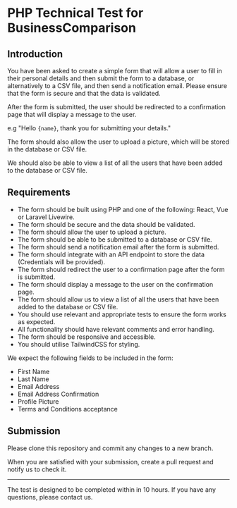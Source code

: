 # PHP Technical Test for BusinessComparison

## Introduction

You have been asked to create a simple form that will allow a user to fill in their personal details and then submit the form to a database, or alternatively to a CSV file, and then send a notification email. Please ensure that the form is secure and that the data is validated. 

After the form is submitted, the user should be redirected to a confirmation page that will display a message to the user.

e.g "Hello `{name}`, thank you for submitting your details."

The form should also allow the user to upload a picture, which will be stored in the database or CSV file.

We should also be able to view a list of all the users that have been added to the database or CSV file.

## Requirements

- The form should be built using PHP and one of the following: React, Vue or Laravel Livewire.
- The form should be secure and the data should be validated.
- The form should allow the user to upload a picture.
- The form should be able to be submitted to a database or CSV file.
- The form should send a notification email after the form is submitted.
- The form should integrate with an API endpoint to store the data (Credentials will be provided).
- The form should redirect the user to a confirmation page after the form is submitted.
- The form should display a message to the user on the confirmation page.
- The form should allow us to view a list of all the users that have been added to the database or CSV file.
- You should use relevant and appropriate tests to ensure the form works as expected.
- All functionality should have relevant comments and error handling.
- The form should be responsive and accessible.
- You should utilise TailwindCSS for styling.

We expect the following fields to be included in the form:

- First Name
- Last Name
- Email Address
- Email Address Confirmation
- Profile Picture
- Terms and Conditions acceptance

## Submission

Please clone this repository and commit any changes to a new branch.

When you are satisfied with your submission, create a pull request and notify us to check it.

---

The test is designed to be completed within in 10 hours. If you have any questions, please contact us.
